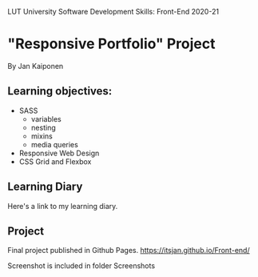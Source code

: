 LUT University
Software Development Skills: Front-End 2020-21
# "Responsive Portfolio" Project


By Jan Kaiponen

## Learning objectives:
* SASS
  * variables
  * nesting
  * mixins
  * media queries
* Responsive Web Design
* CSS Grid and Flexbox

## Learning Diary

Here's a link to my learning diary.

## Project

Final project published in Github Pages.
https://itsjan.github.io/Front-end/




Screenshot is included in folder Screenshots


